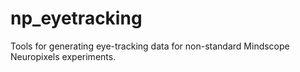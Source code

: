 # np_eyetracking
Tools for generating eye-tracking data for non-standard Mindscope Neuropixels experiments.
